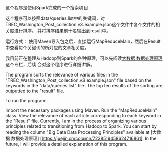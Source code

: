 这个程序是使用Spark完成的一个搜索项目

这个程序可以按照data/queries.list中的关键词，对TREC_Washington_Post_collection.v3.example.json这个文件中各个文件的相关度进行排序。
并将排序结果前十名输出到result中。

运行方式：
使用Maven导入包之后，直接运行MapReduceMain，然后在Result中查看每个关键词的所对应的文章相关度。

我目前正在整理从Hadoop到Spark的各种原理，可以先阅读[大数据 数据处理原理](https://juejin.cn/column/7238519458624716861)这个专栏，后续
会对这个程序进行详细讲解。



The program sorts the relevance of various files in the "TREC_Washington_Post_collection.v3.example.json" file based on the keywords in the "data/queries.list" file. The top ten results of the sorting are outputted to the "result" file.

To run the program:

Import the necessary packages using Maven.
Run the "MapReduceMain" class.
View the relevance of each article corresponding to each keyword in the "Result" file.
Currently, I am in the process of organizing various principles related to transitioning from Hadoop to Spark. You can start by reading the column "Big Data Data Processing Principles"  available at [大数据 数据处理原理] [https://juejin.cn/column/7238519458624716861]. In the future, I will provide a detailed explanation of this program.

